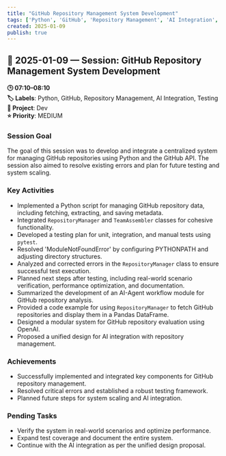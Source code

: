 ```yaml
---
title: "GitHub Repository Management System Development"
tags: ['Python', 'GitHub', 'Repository Management', 'AI Integration', 'Testing']
created: 2025-01-09
publish: true
---
```


## 📅 2025-01-09 — Session: GitHub Repository Management System Development

**🕒 07:10–08:10**  
**🏷️ Labels**: Python, GitHub, Repository Management, AI Integration, Testing  
**📂 Project**: Dev  
**⭐ Priority**: MEDIUM  


### Session Goal
The goal of this session was to develop and integrate a centralized system for managing GitHub repositories using Python and the GitHub API. The session also aimed to resolve existing errors and plan for future testing and system scaling.

### Key Activities
- Implemented a Python script for managing GitHub repository data, including fetching, extracting, and saving metadata.
- Integrated `RepositoryManager` and `TeamAssembler` classes for cohesive functionality.
- Developed a testing plan for unit, integration, and manual tests using `pytest`.
- Resolved 'ModuleNotFoundError' by configuring PYTHONPATH and adjusting directory structures.
- Analyzed and corrected errors in the `RepositoryManager` class to ensure successful test execution.
- Planned next steps after testing, including real-world scenario verification, performance optimization, and documentation.
- Summarized the development of an AI-Agent workflow module for GitHub repository analysis.
- Provided a code example for using `RepositoryManager` to fetch GitHub repositories and display them in a Pandas DataFrame.
- Designed a modular system for GitHub repository evaluation using OpenAI.
- Proposed a unified design for AI integration with repository management.

### Achievements
- Successfully implemented and integrated key components for GitHub repository management.
- Resolved critical errors and established a robust testing framework.
- Planned future steps for system scaling and AI integration.

### Pending Tasks
- Verify the system in real-world scenarios and optimize performance.
- Expand test coverage and document the entire system.
- Continue with the AI integration as per the unified design proposal.
